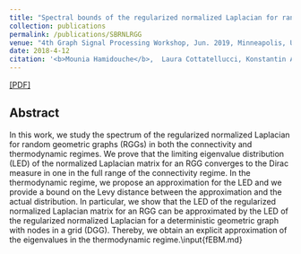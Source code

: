 ```yaml
---
title: "Spectral bounds of the regularized normalized Laplacian for random geometric graphs"
collection: publications
permalink: /publications/SBRNLRGG
venue: "4th Graph Signal Processing Workshop, Jun. 2019, Minneapolis, USA."
date: 2018-4-12
citation: '<b>Mounia Hamidouche</b>,  Laura Cottatellucci, Konstantin Avrachenkov'
---
```


[[PDF]](https://arxiv.org/pdf/1910.08873.pdf)


## Abstract
In this work, we study the spectrum of the regularized normalized Laplacian for random geometric graphs (RGGs) in both the connectivity and thermodynamic regimes. We prove that the limiting eigenvalue distribution (LED) of the normalized Laplacian matrix for an RGG converges to the Dirac measure in one in the full range of the connectivity regime. In the thermodynamic regime, we propose an approximation for the LED and we provide a bound on the Levy distance between the approximation and the actual distribution. In particular, we show that the LED of the regularized normalized Laplacian matrix for an RGG can be approximated by the LED of the regularized normalized Laplacian for a deterministic geometric graph with nodes in a grid (DGG). Thereby, we obtain an explicit approximation of the eigenvalues in the thermodynamic regime.\input{fEBM.md}
